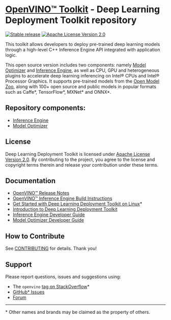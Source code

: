 # [OpenVINO™ Toolkit](https://01.org/openvinotoolkit) - Deep Learning Deployment Toolkit repository
[![Stable release](https://img.shields.io/badge/version-2020.3-green.svg)](https://github.com/openvinotoolkit/openvino/releases/tag/2020.3.2)
[![Apache License Version 2.0](https://img.shields.io/badge/license-Apache_2.0-green.svg)](LICENSE)

This toolkit allows developers to deploy pre-trained deep learning models 
through a high-level C++ Inference Engine API integrated with application logic. 

This open source version includes two components: namely [Model Optimizer] and 
[Inference Engine], as well as CPU, GPU and heterogeneous plugins to accelerate 
deep learning inferencing on Intel® CPUs and Intel® Processor Graphics. 
It supports pre-trained models from the [Open Model Zoo], along with 100+ open 
source and public models in popular formats such as Caffe\*, TensorFlow\*, 
MXNet\* and ONNX\*. 

## Repository components:
* [Inference Engine]
* [Model Optimizer]

## License
Deep Learning Deployment Toolkit is licensed under [Apache License Version 2.0](LICENSE).
By contributing to the project, you agree to the license and copyright terms therein 
and release your contribution under these terms.

## Documentation
* [OpenVINO™ Release Notes](https://software.intel.com/en-us/articles/OpenVINO-RelNotes)
* [OpenVINO™ Inference Engine Build Instructions](build-instruction.md)
* [Get Started with Deep Learning Deployment Toolkit on Linux](get-started-linux.md)\*
* [Introduction to Deep Learning Deployment Toolkit](https://docs.openvinotoolkit.org/latest/_docs_IE_DG_Introduction.html)
* [Inference Engine Developer Guide](https://docs.openvinotoolkit.org/latest/_docs_IE_DG_Deep_Learning_Inference_Engine_DevGuide.html)
* [Model Optimizer Developer Guide](https://docs.openvinotoolkit.org/latest/_docs_MO_DG_Deep_Learning_Model_Optimizer_DevGuide.html)

## How to Contribute
See [CONTRIBUTING](./CONTRIBUTING.md) for details. Thank you!

## Support
Please report questions, issues and suggestions using:

* The `openvino` [tag on StackOverflow]\*
* [GitHub* Issues](https://github.com/openvinotoolkit/openvino/issues) 
* [Forum](https://software.intel.com/en-us/forums/computer-vision)

---
\* Other names and brands may be claimed as the property of others.

[Open Model Zoo]:https://github.com/opencv/open_model_zoo
[Inference Engine]:https://software.intel.com/en-us/articles/OpenVINO-InferEngine
[Model Optimizer]:https://software.intel.com/en-us/articles/OpenVINO-ModelOptimizer
[tag on StackOverflow]:https://stackoverflow.com/search?q=%23openvino
